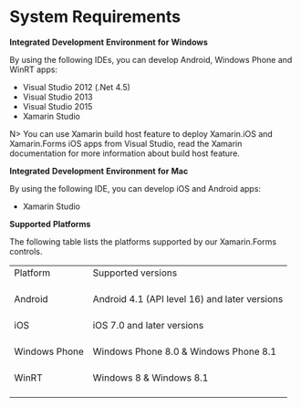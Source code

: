 # System Requirements

**Integrated** **Development** **Environment** **for** **Windows**

By using the following IDEs, you can develop Android, Windows Phone and WinRT apps:

* Visual Studio 2012 (.Net 4.5)
* Visual Studio 2013
* Visual Studio 2015
* Xamarin Studio

N> You can use Xamarin build host feature to deploy Xamarin.iOS and Xamarin.Forms iOS apps from Visual Studio, read the Xamarin documentation for more information about build host feature.

**Integrated** **Development** **Environment** **for** **Mac**

By using the following IDE, you can develop iOS and Android apps:

* Xamarin Studio

**Supported** **Platforms**

The following table lists the platforms supported by our Xamarin.Forms controls.

<table>
<tr>
<td>
Platform<br/><br/></td><td>
Supported versions<br/><br/></td></tr>
<tr>
<td>
Android<br/><br/></td><td>
Android 4.1 (API level 16) and later versions<br/><br/></td></tr>
<tr>
<td>
iOS<br/><br/></td><td>
iOS 7.0 and later versions<br/><br/></td></tr>
<tr>
<td>
Windows Phone<br/><br/></td><td>
Windows Phone 8.0 & Windows Phone 8.1<br/><br/></td></tr>
<tr>
<td>
WinRT<br/><br/></td><td>
Windows 8 & Windows 8.1<br/><br/></td></tr>
</table>
